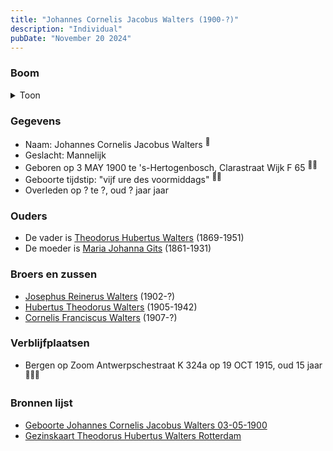 ```yaml
---
title: "Johannes Cornelis Jacobus Walters (1900-?)"
description: "Individual"
pubDate: "November 20 2024"
---
```


### Boom
<details><summary>Toon</summary>

![test](https://www.plantuml.com/plantuml/svg/dPB1JkCm48RlVeeH73XLIh0AJLKLMfJ2LiiABI2qfyg9XyQAOrSUHwX2VNUc9BlqW7RHtaRZ-UV_nZEN55M8RMC5rSPjL50D5Agiry6tJbzvwmF4e1pn4xeeAgCHIXDAYrsCpIPkeS6cm41TYY86z76xGN7GjRIA25u50Cnzq1WUAbFM3eacaqOPDvs253iXJk3ktOf4fpXwgD1h7rg2cvPD8WTFoh877O4Y-9OaoVaGu3YNY-5YpWwlpmQjti5aNAXYkofyZ1R7KpZDOFPu3UdeB8CJ6jnmBxz6LtWggmCHrQsrA-NqgWoUgF3CoEfKmdBs0z9ic48UDepQyzsgO1GiVQMSKt1juW7N6NCjvhdCvT-u4hZFx_PSASkTmnhT5tY6dIgJAVpaLXYqQZwe9kCNrDguTLUwVFpE1bdsZhPWj5C9nzQigxX5Q_qBu-r4_vM3GLyX-Xa-4hsI4_kdaHI_xRhnaU3A1uVM42nLwOjFTZMIy6VX_zwPXDlPBnuoIVvZPHTmiR-eItIQB_mD)
</details>

### Gegevens
- Naam: Johannes Cornelis Jacobus Walters <sup><a href="../s00102/" style="text-decoration:none" title="Geboorte Johannes Cornelis Jacobus Walters 03-05-1900">:link:</a></sup>
- Geslacht: Mannelijk
- Geboren op 3 MAY 1900 te 's-Hertogenbosch, Clarastraat Wijk F 65 <sup><a href="../s00102/" style="text-decoration:none" title="Geboorte Johannes Cornelis Jacobus Walters 03-05-1900">:link:</a><a href="../s00235/" style="text-decoration:none" title="Gezinskaart Theodorus Hubertus Walters Rotterdam">:link:</a></sup>
- Geboorte tijdstip: "vijf ure des voormiddags" <sup><a href="../s00102/" style="text-decoration:none" title="Geboorte Johannes Cornelis Jacobus Walters 03-05-1900">:link:</a><a href="../s00235/" style="text-decoration:none" title="Gezinskaart Theodorus Hubertus Walters Rotterdam">:link:</a></sup>
- Overleden op ? te ?, oud ? jaar jaar 

### Ouders
- De vader is [Theodorus Hubertus Walters](../i00075/) (1869-1951)
- De moeder is [Maria Johanna Gits](../i00076/) (1861-1931)

### Broers en zussen
- [Josephus Reinerus Walters](../i00073/) (1902-?)
- [Hubertus Theodorus Walters](../i00084/) (1905-1942)
- [Cornelis Franciscus Walters](../i00085/) (1907-?)

### Verblijfplaatsen
- Bergen op Zoom Antwerpschestraat K 324a op 19 OCT 1915, oud 15 jaar  <sup><a href="../s00235/" style="text-decoration:none" title="Gezinskaart Theodorus Hubertus Walters Rotterdam">:link:</a><a href="../s00238/" style="text-decoration:none" title="Bevolkingsregister 1900-1920, deel 43 Gesticht II Bergen op Zoom">:link:</a><a href="../s00239/" style="text-decoration:none" title="Juvenaat van de Priesters van het H Hart">:link:</a></sup>

### Bronnen lijst
- [Geboorte Johannes Cornelis Jacobus Walters 03-05-1900](../s00102/)
- [Gezinskaart Theodorus Hubertus Walters Rotterdam](../s00235/)